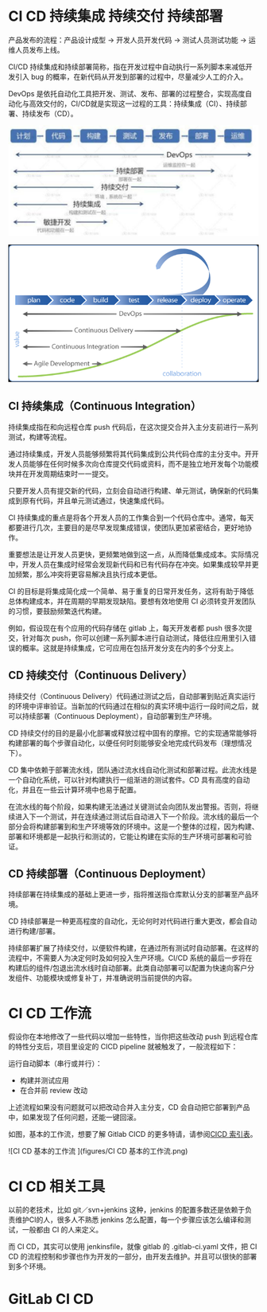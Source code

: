 # CI CD 持续集成 持续交付 持续部署

产品发布的流程：产品设计成型 -> 开发人员开发代码 -> 测试人员测试功能 -> 运维人员发布上线。



CI/CD 持续集成和持续部署简称，指在开发过程中自动执行一系列脚本来减低开发引入 bug 的概率，在新代码从开发到部署的过程中，尽量减少人工的介入。

DevOps 是依托自动化工具把开发、测试、发布、部署的过程整合，实现高度自动化与高效交付的，CI/CD就是实现这一过程的工具：持续集成（CI）、持续部署、持续发布（CD）。

![DevOps_vs_敏捷开发_vs_CI-CD](figures/DevOps_vs_敏捷开发_vs_CI-CD.png)

![DevOps_vs_敏捷开发_vs_CI-CD](figures/DevOps_vs_敏捷开发_vs_CI-CD_2.png)



## CI 持续集成（Continuous Integration）

持续集成指在和向远程仓库 push 代码后，在这次提交合并入主分支前进行一系列测试，构建等流程。

通过持续集成，开发人员能够频繁将其代码集成到公共代码仓库的主分支中。开开发人员能够在任何时候多次向仓库提交代码或资料，而不是独立地开发每个功能模块并在开发周期结束时一一提交。

只要开发人员有提交新的代码，立刻会自动进行构建、单元测试，确保新的代码集成到原有代码，并且单元测试通过，快速集成代码。

CI 持续集成的重点是将各个开发人员的工作集合到一个代码仓库中。通常，每天都要进行几次，主要目的是尽早发现集成错误，使团队更加紧密结合，更好地协作。

重要想法是让开发人员更快，更频繁地做到这一点，从而降低集成成本。实际情况中，开发人员在集成时经常会发现新代码和已有代码存在冲突。如果集成较早并更加频繁，那么冲突将更容易解决且执行成本更低。

CI 的目标是将集成简化成一个简单、易于重复的日常开发任务，这将有助于降低总体构建成本，并在周期的早期发现缺陷。要想有效地使用 CI 必须转变开发团队的习惯，要鼓励频繁迭代构建。

例如，假设现在有个应用的代码存储在 gitlab 上，每天开发者都 push 很多次提交，针对每次 push，你可以创建一系列脚本进行自动测试，降低往应用里引入错误的概率。这就是持续集成，它可应用在包括开发分支在内的多个分支上。



## CD 持续交付（Continuous Delivery）

持续交付（Continuous Delivery）代码通过测试之后，自动部署到贴近真实运行的环境中评审验证。当新加的代码通过在相似的真实环境中运行一段时间之后，就可以持续部署（Continuous Deployment），自动部署到生产环境。

CD 持续交付的目的是最小化部署或释放过程中固有的摩擦。它的实现通常能够将构建部署的每个步骤自动化，以便任何时刻能够安全地完成代码发布（理想情况下）。

CD 集中依赖于部署流水线，团队通过流水线自动化测试和部署过程。此流水线是一个自动化系统，可以针对构建执行一组渐进的测试套件。CD 具有高度的自动化，并且在一些云计算环境中也易于配置。

在流水线的每个阶段，如果构建无法通过关键测试会向团队发出警报。否则，将继续进入下一个测试，并在连续通过测试后自动进入下一个阶段。流水线的最后一个部分会将构建部署到和生产环境等效的环境中。这是一个整体的过程，因为构建、部署和环境都是一起执行和测试的，它能让构建在实际的生产环境可部署和可验证。



## CD 持续部署（Continuous Deployment）

持续部署在持续集成的基础上更进一步，指将推送指仓库默认分支的部署至产品环境。

CD 持续部署是一种更高程度的自动化，无论何时对代码进行重大更改，都会自动进行构建/部署。

持续部署扩展了持续交付，以便软件构建，在通过所有测试时自动部署。在这样的流程中，不需要人为决定何时及如何投入生产环境。CI/CD 系统的最后一步将在构建后的组件/包退出流水线时自动部署。此类自动部署可以配置为快速向客户分发组件、功能模块或修复补丁，并准确说明当前提供的内容。

# CI CD 工作流

假设你在本地修改了一些代码以增加一些特性，当你把这些改动 push 到远程仓库的特性分支后，项目里设定的 CICD pipeline 就被触发了，一般流程如下：

运行自动脚本（串行或并行）：

- 构建并测试应用
- 在合并前 review 改动

上述流程如果没有问题就可以把改动合并入主分支，CD 会自动把它部署到产品中，如果发现了任何问题，还能一键回滚。

如图，基本的工作流，想要了解 Gitlab CICD 的更多特请，请参阅[CICD 索引表](https://docs.gitlab.com/ee/ci/README.html)。

![CI CD 基本的工作流	](figures/CI CD 基本的工作流.png)

# CI CD 相关工具 

以前的老技术，比如 git／svn+jenkins 这种，jenkins 的配置多数还是依赖于负责维护CI的人，很多人不熟悉 jenkins 怎么配置，每一个步骤应该怎么编译和测试，一般都由 CI 的人来定义。

而 CI CD，其实可以使用 jenkinsfile，就像 gitlab 的 .gitlab-ci.yaml 文件，把 CI CD 的流程控制和步骤也作为开发的一部分，由开发去维护。并且可以很快的部署到多个环境。



# GitLab CI CD


